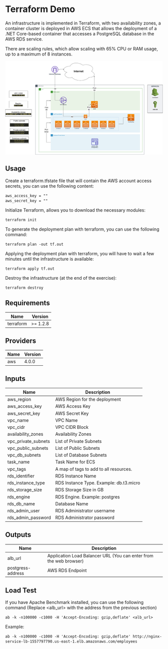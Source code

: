 # Terraform Demo

An infrastructure is implemented in Terraform, with two availability zones, a container cluster is deployed in AWS ECS that allows the deployment of a .NET Core-based container that accesses a PostgreSQL database in the AWS RDS service. 

There are scaling rules, which allow scaling with 65% CPU or RAM usage, up to a maximum of 8 instances.

![](img/diagram.png)

## Usage

Create a terraform.tfstate file that will contain the AWS account access secrets, you can use the following content:
```
aws_access_key = ""
aws_secret_key = ""
```

Initialize Terraform, allows you to download the necessary modules:
```
terraform init
```

To generate the deployment plan with terraform, you can use the following command:
```
terraform plan -out tf.out
```

Applying the deployment plan with terraform, you will have to wait a few minutes until the infrastructure is available:
```
terraform apply tf.out 
```

Destroy the infrastructure (at the end of the exercise):
```
terraform destroy
```

## Requirements

| Name | Version |
|------|---------|
| terraform | >= 1.2.8 |

## Providers

| Name | Version |
|------|---------|
| aws | 4.0.0 |

## Inputs

| Name | Description |
|------|-------------|
| aws\_region | AWS Region for the deployment |
| aws\_access\_key | AWS Access Key |
| aws\_secret\_key | AWS Secret Key |
| vpc\_name | VPC Name |
| vpc\_cidr | VPC CIDR Block |
| availability\_zones | Availability Zones |
| vpc\_private\_subnets | List of Private Subnets |
| vpc\_public\_subnets | List of Public Subnets |
| vpc\_db\_subnets | List of Database Subnets |
| task\_name | Task Name for ECS |
| vpc\_tags | A map of tags to add to all resources. |
| rds\_identifier | RDS Instance Name |
| rds\_instance\_type | RDS Instance Type. Example: db.t3.micro |
| rds\_storage\_size | RDS Storage Size in GB |
| rds\_engine | RDS Engine. Example: postgres |
| rds\_db\_name | Database Name |
| rds\_admin\_user | RDS Administrator username |
| rds\_admin\_password | RDS Administrator password |

## Outputs

| Name | Description |
|------|-------------|
| alb\_url | Application Load Balancer URL (You can enter from the web browser) |
| postgress-address | AWS RDS Endpoint |

## Load Test

If you have Apache Benchmark installed, you can use the following command (Replace <alb_url> with the address from the previous section)
```
ab -k -n100000 -c1000 -H 'Accept-Encoding: gzip,deflate' <alb_url>
```

Example:
```
ab -k -n100000 -c1000 -H 'Accept-Encoding: gzip,deflate' http://nginx-service-lb-1557797790.us-east-1.elb.amazonaws.com/employees
```
